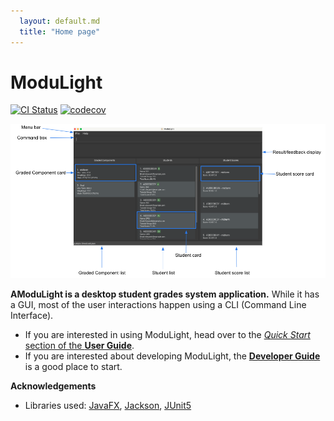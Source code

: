 ```yaml
---
  layout: default.md
  title: "Home page"
---
```


# ModuLight

[![CI Status](https://github.com/AY2324S1-CS2103T-W08-2/tp/workflows/Java%20CI/badge.svg)](https://github.com/AY2324S1-CS2103T-W08-2/tp/actions)
[![codecov](https://codecov.io/gh/AY2324S1-CS2103T-W08-2/tp/graph/badge.svg?token=DAJLBHDPYQ)](https://codecov.io/gh/AY2324S1-CS2103T-W08-2/tp)

![Ui](images/Ui_navigate.png)

**AModuLight is a desktop student grades system application.** While it has a GUI, most of the user interactions happen using a CLI (Command Line Interface).

* If you are interested in using ModuLight, head over to the [_Quick Start_ section of the **User Guide**](UserGuide.html#Quick-start).
* If you are interested about developing ModuLight, the [**Developer Guide**](DeveloperGuide.html) is a good place to start.


**Acknowledgements**

* Libraries used: [JavaFX](https://openjfx.io/), [Jackson](https://github.com/FasterXML/jackson), [JUnit5](https://github.com/junit-team/junit5)
